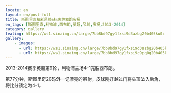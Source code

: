 ```yaml
---
locate: en
layout: en/post-full
title: 斯图里奇精彩吊射&标志性舞蹈庆祝
en_tags: [斯图里奇,利物浦,西布朗,英超,吊射,庆祝,2013-2014]
category: gallery
featimg: https://ws1.sinaimg.cn/large/7bb8bd97gy1fxsi9d3azbg20b405ku0z.gif
gallery:
    - images:
      - url: https://ws1.sinaimg.cn/large/7bb8bd97gy1fxsi9d3azbg20b405ku0z.gif
      - url: https://ws1.sinaimg.cn/large/7bb8bd97gy1fxsi9c9pq0g20b405kb29.gif
---
```


2013-2014赛季英超第9轮，利物浦主场4-1完胜西布朗。

第77分钟，斯图里奇20码外一记漂亮的吊射，皮球刚好越过门将头顶坠入后角，将比分锁定为4-1。